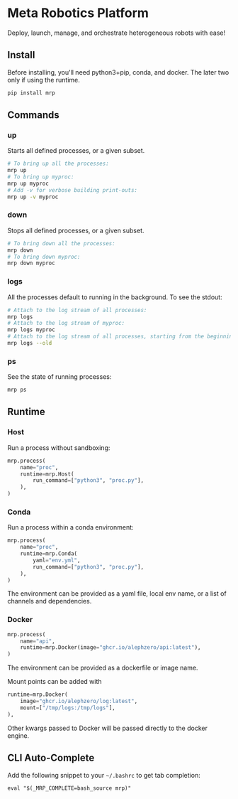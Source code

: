 # Meta Robotics Platform

Deploy, launch, manage, and orchestrate heterogeneous robots with ease!

## Install

Before installing, you'll need python3+pip, conda, and docker. The later two only if using the runtime.

```sh
pip install mrp
```

## Commands

### up

Starts all defined processes, or a given subset.
```sh
# To bring up all the processes:
mrp up
# To bring up myproc:
mrp up myproc
# Add -v for verbose building print-outs:
mrp up -v myproc
```

### down
Stops all defined processes, or a given subset.
```sh
# To bring down all the processes:
mrp down
# To bring down myproc:
mrp down myproc
```

### logs
All the processes default to running in the background. To see the stdout:
```sh
# Attach to the log stream of all processes:
mrp logs
# Attach to the log stream of myproc:
mrp logs myproc
# Attach to the log stream of all processes, starting from the beginning:
mrp logs --old
```

### ps
See the state of running processes:
```sh
mrp ps
```

## Runtime

### Host

Run a process without sandboxing:
```py
mrp.process(
    name="proc",
    runtime=mrp.Host(
        run_command=["python3", "proc.py"],
    ),
)
```

### Conda

Run a process within a conda environment:
```py
mrp.process(
    name="proc",
    runtime=mrp.Conda(
        yaml="env.yml",
        run_command=["python3", "proc.py"],
    ),
)
```

The environment can be provided as a yaml file, local env name, or a list of channels and dependencies.

### Docker

```py
mrp.process(
    name="api",
    runtime=mrp.Docker(image="ghcr.io/alephzero/api:latest"),
)
```

The environment can be provided as a dockerfile or image name.

Mount points can be added with
```py
runtime=mrp.Docker(
    image="ghcr.io/alephzero/log:latest",
    mount=["/tmp/logs:/tmp/logs"],
),
```

Other kwargs passed to Docker will be passed directly to the docker engine.

## CLI Auto-Complete

Add the following snippet to your `~/.bashrc` to get tab completion:

`eval "$(_MRP_COMPLETE=bash_source mrp)"`
